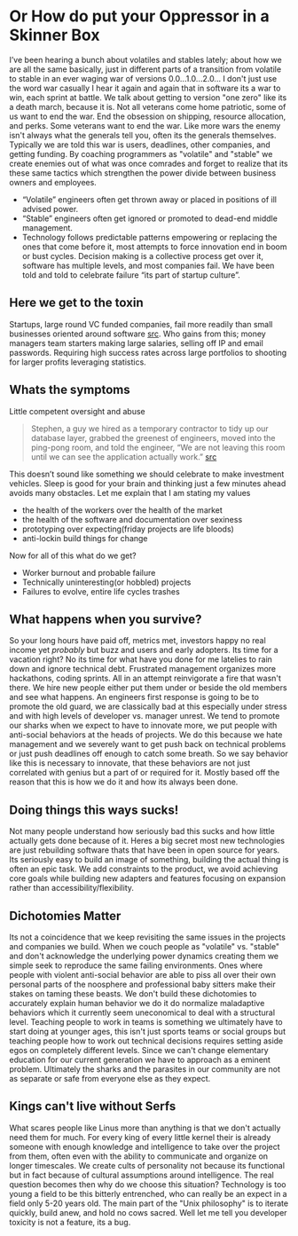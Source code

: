 # Or How do put your Oppressor in a Skinner Box
I’ve been hearing a bunch about volatiles and stables lately; about how we are all the same basically, just in different parts of a transition from volatile to stable in an ever waging war of versions 0.0...1.0...2.0...
I don't just use the word war casually I hear it again and again that in software its a war to win, each sprint at battle.  We talk about getting to version "one zero" like its a death march, because it is.  Not all veterans come home patriotic, some of us want to end the war.  End the obsession on shipping, resource allocation, and perks.
Some veterans want to end the war.
Like more wars the enemy isn't always what the generals tell you, often its the generals themselves.  Typically we are told this war is users, deadlines, other companies, and getting funding. By coaching programmers as "volatile" and "stable" we create enemies out of what was once comrades and forget to realize that its these same tactics which strengthen the power divide between business owners and employees.

* “Volatile” engineers often get thrown away or placed in positions of ill advised power.
* “Stable” engineers often get ignored or promoted to dead-end middle management.
* Technology follows predictable patterns empowering or replacing the ones that come before it, most attempts to force innovation end in boom or bust cycles.
Decision making is a collective process get over it, software has multiple levels, and most companies fail.  We have been told and told to celebrate failure “its part of startup culture”.

## Here we get to the toxin
Startups, large round VC funded companies, fail more readily than small businesses oriented around software 
[src](http://www.inc.com/mark-peter-davis/why-you-should-not-raise-venture-capital-money.html). 
Who gains from this; money managers team starters making large salaries, selling off IP and email passwords.  Requiring high success rates across large portfolios to shooting for larger profits leveraging statistics.

## Whats the symptoms
Little competent oversight and abuse
> Stephen, a guy we hired as a temporary contractor to tidy up our database layer, grabbed the greenest of engineers, moved into the ping-pong room, and told the engineer, “We are not leaving this room until we can see the application actually work.” 
[src](http://www.randsinrepose.com/archives/2012/11/14/stables_and_volatiles.html)

This doesn’t sound like something we should celebrate to make investment vehicles.  Sleep is good for your brain and thinking just a few minutes ahead avoids many obstacles.
Let me explain that I am stating my values
* the health of the workers over the health of the market
* the health of the software and documentation over sexiness
* prototyping over expecting(friday projects are life bloods)
* anti-lockin build things for change

Now for all of this what do we get?
* Worker burnout and probable failure
* Technically uninteresting(or hobbled) projects
* Failures to evolve, entire life cycles trashes

## What happens when you survive?
So your long hours have paid off, metrics met, investors happy  no real income yet *probably* but buzz and users and early adopters.  Its time for a vacation right?  No its time for what have you done for me latelies to rain down and ignore technical debt.  Frustrated management organizes more hackathons, coding sprints.  All in an attempt reinvigorate a fire that wasn't there.  We hire new people either put them under or beside the old members and see what happens.
An engineers first response is going to be to promote the old guard, we are classically bad at this especially under stress and with high levels of developer vs. manager unrest.  We tend to promote our sharks when we expect to have to innovate more, we put people with anti-social behaviors at the heads of projects.  We do this because we hate management and we severely want to get push back on technical problems or just push deadlines off enough to catch some breath.
So we say behavior like this is  necessary to innovate, that these behaviors are not just correlated with genius but a part of or required for it.  Mostly based off the reason that this is how we do it and how its always been done.
## Doing things this ways sucks!
Not many people understand how seriously bad this sucks and how little actually gets done because of it.  Heres a big secret most new technologies are just rebuilding software thats that have been in open source for years.  Its seriously easy to build an image of something, building the actual thing is often an epic task.  We add constraints to the product, we avoid achieving core goals while building new adapters and features focusing on expansion rather than accessibility/flexibility.
## Dichotomies Matter
Its not a coincidence that we keep revisiting the same issues in the projects and companies we build.  When we couch people as "volatile" vs. "stable" and don't acknowledge the underlying power dynamics creating them we simple seek to reproduce the same failing environments.  Ones where people with violent anti-social behavior are able to piss all over their own personal parts of the noosphere and professional baby sitters make their stakes on taming these beasts.
We don't build these dichotomies to accurately explain human behavior we do it do normalize maladaptive behaviors which it currently seem uneconomical to deal with a structural level.  Teaching people to work in teams is something we ultimately have to start doing at younger ages, this isn't just sports teams or social groups but teaching people how to work out technical decisions requires setting aside egos on completely different levels.
Since we can't change elementary education for our current generation we have to approach as a eminent problem.  Ultimately the sharks and the parasites in our community are not as separate or safe from everyone else as they expect.
## Kings can't live without Serfs
What scares people like Linus more than anything is that we don't actually need them for much.  For every king of every little kernel their is already someone with enough knowledge and intelligence to take over the project from them, often even with the ability to communicate and organize on longer timescales.  We create cults of personality not because its functional but in fact because of cultural assumptions around intelligence.
The real question becomes then why do we choose this situation?  Technology is too young a field to be this bitterly entrenched, who can really be an expect in a field only 5-20 years old.  The main part of the "Unix philosophy" is to iterate quickly, build anew, and hold no cows sacred.  Well let me tell you developer toxicity is not a feature, its a bug.
